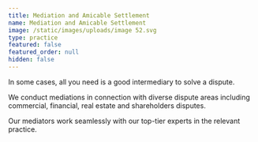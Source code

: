 ```yaml
---
title: Mediation and Amicable Settlement
name: Mediation and Amicable Settlement
image: /static/images/uploads/image 52.svg
type: practice
featured: false
featured_order: null
hidden: false
---
```

In some cases, all you need is a good intermediary to solve a dispute.

We conduct mediations in connection with diverse dispute areas including commercial, financial, real estate and shareholders disputes. 

Our mediators work seamlessly with our top-tier experts in the relevant practice.

